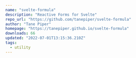 ```yaml
---
name: "svelte-formula"
description: "Reactive Forms for Svelte"
repo_url: "https://github.com/tanepiper/svelte-formula"
author: "Tane Piper"
homepage: "https://tanepiper.github.io/svelte-formula"
downloads: 66
updated: "2022-07-01T13:15:36.210Z"
tags: 
  - utility
---
```

